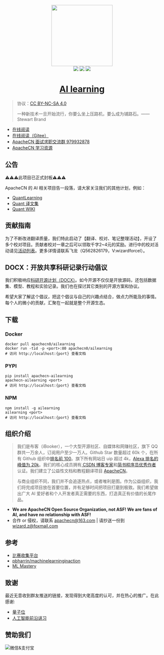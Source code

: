 <p align="center">
    <a href="https://www.apachecn.org">
        <img width="200" src="docs/img/logo.jpg">
    </a>
    <br >
    <a href="https://www.apachecn.org/"><img src="https://img.shields.io/badge/%3E-HOME-green.svg"></a>
    <a href="http://home.apachecn.org/about/"><img src="https://img.shields.io/badge/%3E-ABOUT-green.svg"></a>
    <a href="mailto:apache@163.com"><img src="https://img.shields.io/badge/%3E-Email-green.svg"></a>
</p>

<h1 align="center"><a href="https://github.com/apachecn/AiLearning">AI learning</a></h1>

> 协议：[CC BY-NC-SA 4.0](https://creativecommons.org/licenses/by-nc-sa/4.0/deed.zh)
> 
> 一种新技术一旦开始流行，你要么坐上压路机，要么成为铺路石。——Stewart Brand

* [在线阅读](https://ailearning.apachecn.org)
* [在线阅读（Gitee）](https://apachecn.gitee.io/ailearning)
* [ApacheCN 面试求职交流群 979932878](https://qm.qq.com/cgi-bin/qm/qr?k=2oFEp1KHbDCP0Te4Wt-I6FOK4hvg4iBk&jump_from=webapi&authKey=dw08LmD1w9km55TSmcW2J4gjeaiyn7KTff+8bnqiIeDweqrzQF2ccsE/hQswWQk7)
* [ApacheCN 学习资源](http://www.apachecn.org/)

## 公告

⚠⚠⚠此项目已正式封板⚠⚠⚠

ApacheCN 的 AI 相关项目告一段落，请大家关注我们的其他计划，例如：

+   [QuantLearning](https://github.com/apachecn/quant-learning)
+   [Quant 译文集](https://github.com/apachecn/apachecn-quant-zh)
+   [Quant WIKI](https://github.com/apachecn/quant-wiki)

## 贡献指南

为了不断改进翻译质量，我们特此启动了【翻译、校对、笔记整理活动】，开设了多个校对项目。贡献者校对一章之后可以领取千字2\~4元的奖励。进行中的校对活动请见[活动列表](https://home.apachecn.org/#/docs/activity/docs-activity)。更多详情请联系飞龙（Q562826179，V:wizardforcel）。

## DOCX：开放共享科研记录行动倡议

我们积极响应[科研开源计划（DOCX）](https://mmcheng.net/docx/)。如今开源不仅仅是开放源码，还包括数据集、模型、教程和实验记录。我们也在探讨其它类别的开源方案和协议。

希望大家了解这个倡议，把这个倡议与自己的兴趣点结合，做点力所能及的事情。每个人的微小的贡献，汇聚在一起就是整个开源生态。

## 下载

### Docker

```
docker pull apachecn0/ailearning
docker run -tid -p <port>:80 apachecn0/ailearning
# 访问 http://localhost:{port} 查看文档
```

### PYPI

```
pip install apachecn-ailearning
apachecn-ailearning <port>
# 访问 http://localhost:{port} 查看文档
```

### NPM

```
npm install -g ailearning
ailearning <port>
# 访问 http://localhost:{port} 查看文档
```

## 组织介绍

> 我们是布客（iBooker），一个大型开源社区、自媒体和网赚社区，旗下 QQ 群共一万余人，订阅用户至少一万人。Github Star 数量超过 60k 个，在所有 Github 组织中[排名前 100][top100]。旗下所有网站日 uip 超过 4k，[Alexa 排名的峰值为 20k][top20k]。我们的核心成员拥有[ CSDN 博客专家][csdn-pro]和[简书程序员优秀作者][js-pro]认证。我们建立了公益性文档和教程翻译项目 [ApacheCN][apachecn]。
> 
> 与商业组织不同，我们并不会追逐热点，或者唯利是图。作为公益组织，我们将完成项目放在首要位置，并有足够时间把项目打磨到极致。我们希望做出广大 AI 爱好者和个人开发者真正需要的东西，打造真正有价值的长尾作品。

* **We are ApacheCN Open Source Organization, not ASF! We are fans of AI, and have no relationship with ASF!**
* 合作 or 侵权，请联系 <apachecn@163.com> | 请抄送一份到 <wizard.z@foxmail.com>

[top100]: https://gitstar-ranking.com/apachecn
[top20k]: http://home.apachecn.org/img/about/alexa_201906.png
[csdn-pro]: https://blog.csdn.net/wizardforcel
[js-pro]: https://www.jianshu.com/u/b508a6aa98eb
[apachecn]: https://github.com/apachecn

## 参考

* [比赛收集平台](https://github.com/iphysresearch/DataSciComp)
* [pbharrin/machinelearninginaction](https://github.com/pbharrin/machinelearninginaction)
* [ML Mastery](https://machinelearningmastery.com/datasets-natural-language-processing)

## 致谢

最近无意收到群友推送的链接，发现得到大佬高度的认可，并在热心的推广。在此感谢:

* [量子位](https://www.zhihu.com/question/20472776/answer/691646493)
* [人工智能前沿讲习](https://mp.weixin.qq.com/s/f2dqulxOPkt7k5hqPsydyQ)

## 赞助我们

<img src="http://data.apachecn.org/img/about/donate.jpg" alt="微信&支付宝" />
